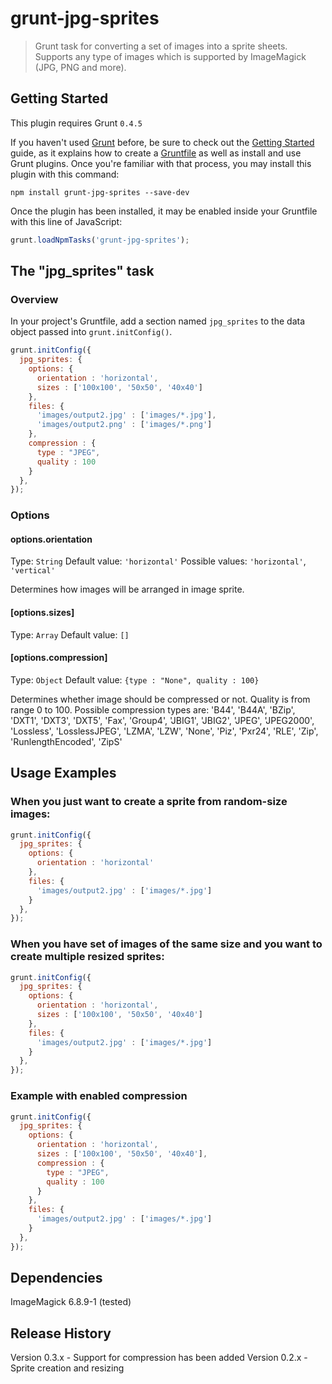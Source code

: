 # grunt-jpg-sprites

> Grunt task for converting a set of images into a sprite sheets. Supports any type of images which is supported by ImageMagick (JPG, PNG and more).

## Getting Started
This plugin requires Grunt `0.4.5`

If you haven't used [Grunt](http://gruntjs.com/) before, be sure to check out the [Getting Started](http://gruntjs.com/getting-started) guide, as it explains how to create a [Gruntfile](http://gruntjs.com/sample-gruntfile) as well as install and use Grunt plugins. Once you're familiar with that process, you may install this plugin with this command:

```shell
npm install grunt-jpg-sprites --save-dev
```

Once the plugin has been installed, it may be enabled inside your Gruntfile with this line of JavaScript:

```js
grunt.loadNpmTasks('grunt-jpg-sprites');
```

## The "jpg_sprites" task

### Overview
In your project's Gruntfile, add a section named `jpg_sprites` to the data object passed into `grunt.initConfig()`.

```js
grunt.initConfig({
  jpg_sprites: {
    options: {
      orientation : 'horizontal',
      sizes : ['100x100', '50x50', '40x40']
    },
    files: {
      'images/output2.jpg' : ['images/*.jpg'],
      'images/output2.png' : ['images/*.png']
    },
    compression : {
	  type : "JPEG",
      quality : 100
    }
  },
});
```

### Options

#### options.orientation
Type: `String`
Default value: `'horizontal'`
Possible values: `'horizontal'`, `'vertical'`

Determines how images will be arranged in image sprite.

#### [options.sizes]
Type: `Array`
Default value: `[]`


#### [options.compression]
Type: `Object`
Default value: `{type : "None", quality : 100}`

Determines whether image should be compressed or not. Quality is from range 0 to 100. Possible compression types are:
'B44', 'B44A', 'BZip', 'DXT1', 'DXT3', 'DXT5', 'Fax', 'Group4', 'JBIG1',
'JBIG2', 'JPEG', 'JPEG2000', 'Lossless', 'LosslessJPEG', 'LZMA', 'LZW',
'None', 'Piz', 'Pxr24', 'RLE', 'Zip', 'RunlengthEncoded', 'ZipS'

## Usage Examples

### When you just want to create a sprite from random-size images:

```js
grunt.initConfig({
  jpg_sprites: {
    options: {
      orientation : 'horizontal'
    },
    files: {
      'images/output2.jpg' : ['images/*.jpg']
    }
  },
});
```

### When you have set of images of the same size and you want to create multiple resized sprites:

```js
grunt.initConfig({
  jpg_sprites: {
    options: {
      orientation : 'horizontal',
      sizes : ['100x100', '50x50', '40x40']
    },
    files: {
      'images/output2.jpg' : ['images/*.jpg']
    }
  },
});
```

### Example with enabled compression

```js
grunt.initConfig({
  jpg_sprites: {
    options: {
      orientation : 'horizontal',
      sizes : ['100x100', '50x50', '40x40'],
      compression : {
        type : "JPEG",
      	quality : 100
      }
    },
    files: {
      'images/output2.jpg' : ['images/*.jpg']
    }
  },
});
```

## Dependencies
ImageMagick 6.8.9-1 (tested)

## Release History
Version 0.3.x - Support for compression has been added
Version 0.2.x - Sprite creation and resizing
